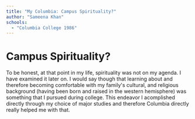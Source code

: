 ```yaml
---
title: "My Columbia: Campus Spirituality?"
author: "Sameena Khan"
schools:
  - "Columbia College 1986"
---
```


# Campus Spirituality?

To be honest, at that point in my life, spirituality was not on my agenda. I have examined it later on.  I would say though that learning about and therefore becoming comfortable with my family's cultural, and religious background (having been born and raised in the western hemisphere) was something that I pursued during college. This endeavor I acomplished directly through my choice of major studies and therefore Columbia directly really helped me with that.
